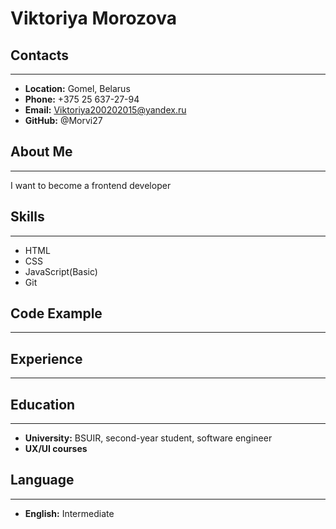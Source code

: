 # Viktoriya Morozova
## Contacts
***
* **Location:** Gomel, Belarus
* **Phone:** +375 25 637-27-94
* **Email:** Viktoriya200202015@yandex.ru
* **GitHub:** @Morvi27
## About Me
***
I want to become a frontend developer
## Skills
***
* HTML
* CSS
* JavaScript(Basic)
* Git
## Code Example
***
## Experience
***
## Education
***
* **University:** BSUIR, second-year student, software engineer
* **UX/UI courses**
## Language 
***
* **English:** Intermediate
